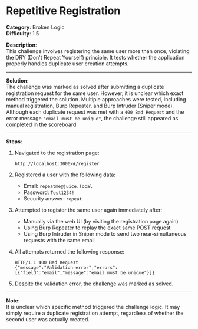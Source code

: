 # Repetitive Registration

**Category**: Broken Logic  
**Difficulty**: 1.5

**Description**:  
This challenge involves registering the same user more than once, violating the DRY (Don't Repeat Yourself) principle. It tests whether the application properly handles duplicate user creation attempts.

---

**Solution**:  
The challenge was marked as solved after submitting a duplicate registration request for the same user. However, it is unclear which exact method triggered the solution. Multiple approaches were tested, including manual registration, Burp Repeater, and Burp Intruder (Sniper mode). Although each duplicate request was met with a `400 Bad Request` and the error message `"email must be unique"`, the challenge still appeared as completed in the scoreboard.

---

**Steps**:

1. Navigated to the registration page:
   
   ```
   http://localhost:3000/#/register
   ```

2. Registered a user with the following data:
   
   - Email: `repeatme@juice.local`
   - Password: `Test1234!`
   - Security answer: `repeat`

3. Attempted to register the same user again immediately after:
   
   - Manually via the web UI (by visiting the registration page again)
   - Using Burp Repeater to replay the exact same POST request
   - Using Burp Intruder in Sniper mode to send two near-simultaneous requests with the same email

4. All attempts returned the following response:
   
   ```
   HTTP/1.1 400 Bad Request
   {"message":"Validation error","errors":[{"field":"email","message":"email must be unique"}]}
   ```

5. Despite the validation error, the challenge was marked as solved.

---

**Note**:  
It is unclear which specific method triggered the challenge logic. It may simply require a duplicate registration attempt, regardless of whether the second user was actually created.
